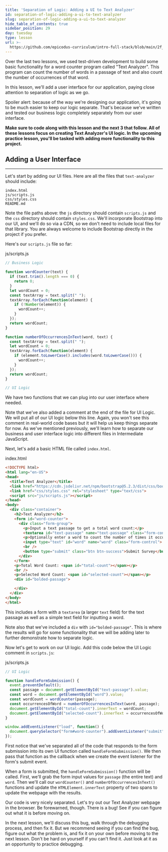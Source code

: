 ```yaml
---
title: 'Separation of Logic: Adding a UI to Text Analyzer'
id: separation-of-logic-adding-a-ui-to-text-analyzer
slug: separation-of-logic-adding-a-ui-to-text-analyzer
hide_table_of_contents: true
sidebar_position: 29
day: tuesday
type: lesson
url: >-
  https://github.com/epicodus-curriculum/intro-full-stack/blob/main/2f_separation_of_logic_adding_a_ui.md
---
```


Over the last two lessons, we used test-driven development to build some basic functionality for a word counter program called "Text Analyzer". This program can count the number of words in a passage of text and also count the number of occurrences of that word.

In this lesson, we'll add a user interface for our application, paying close attention to separation of logic as we go.

Spoiler alert: because of the way we're designing our application, it's going to be much easier to keep our logic separate. That's because we've written and tested our business logic completely separately from our user interface.

**Make sure to code along with this lesson and the next 3 that follow. All of these lessons focus on creating Text Analyzer's UI logic. In the upcoming practice lesson, you'll be tasked with adding more functionality to this project.**

## Adding a User Interface
---

Let's start by adding our UI files. Here are all the files that `text-analyzer` should include:

```
index.html
js/scripts.js
css/styles.css
README.md
```

Note the file paths above: the `js` directory should contain `scripts.js` and the `css` directory should contain `styles.css`. We'll incorporate Bootstrap into our UI, and we'll do so via a CDN, so we don't need to include local files for that library. You are always welcome to include Bootstrap directly in the project if you prefer.

Here's our `scripts.js` file so far:

<div class="filename">js/scripts.js</div>

```js
// Business Logic

function wordCounter(text) {
  if (text.trim().length === 0) {
    return 0;
  }
  let wordCount = 0;
  const textArray = text.split(" ");
  textArray.forEach(function(element) {
    if (!Number(element)) {
      wordCount++;
    }
  });
  return wordCount;
}

function numberOfOccurrencesInText(word, text) {
  const textArray = text.split(" ");
  let wordCount = 0;
  textArray.forEach(function(element) {
    if (element.toLowerCase().includes(word.toLowerCase())) {
      wordCount++;
    }
  });
  return wordCount;
}

// UI Logic
```

We have two functions that we can plug into our user interface where needed.

Note that we've also added a comment at the end of the file for UI Logic. We will put all of our UI logic below this line. Again, you won't see this comment in real-world code bases but it will help us keep things separate for now. As we've mentioned previously, we'll learn how to separate our business and user interface logic into different files in Intermediate JavaScript.

Next, let's add a basic HTML file called `index.html`.

<div class="filename">index.html</div>

```html
<!DOCTYPE html>
<html lang="en-US">
<head>
  <title>Text Analyzer</title>
  <link href="https://cdn.jsdelivr.net/npm/bootstrap@5.2.3/dist/css/bootstrap.min.css" rel="stylesheet" integrity="sha384-rbsA2VBKQhggwzxH7pPCaAqO46MgnOM80zW1RWuH61DGLwZJEdK2Kadq2F9CUG65" crossorigin="anonymous">
  <link href="css/styles.css" rel="stylesheet" type="text/css">
  <script src="js/scripts.js"></script>
</head>
<body>
  <div class="container">
    <h2>Text Analyzer</h2>
    <form id="word-counter">
      <div class="form-group">
        <p>Input a text passage to get a total word count:</p>
        <textarea id="text-passage" name="text-passage" class="form-control"></textarea>
        <p>Optionally enter a word to count the number of times it occurs in the passage:</p>
        <input type="text" id="word" name="word" class="form-control">
        <br />
        <button type="submit" class="btn btn-success">Submit Survey</button>
      </div>
    </form>
    <p>Total Word Count: <span id="total-count"></span></p>
    <br />
    <p>Selected Word Count: <span id="selected-count"></span></p>
    <div id="bolded-passage">

    </div>
  </div>
</body>
</html>
```

This includes a form with a `textarea` (a larger `text` field) for the text passage as well as a simple text field for inputting a word.

Note also that we've included a `div` with `id="bolded-passage"`. This is where the results will go for some functionality that we will be adding later to further demonstrate how to separate logic.

Now let's get to work on our UI logic. Add this code below the UI Logic comment in `scripts.js`:

<div class="filename">js/scripts.js</div>

```js
// UI Logic

function handleFormSubmission() {
  event.preventDefault();
  const passage = document.getElementById("text-passage").value;
  const word = document.getElementById("word").value;
  const wordCount = wordCounter(passage);
  const occurrencesOfWord = numberOfOccurrencesInText(word, passage);
  document.getElementById("total-count").innerText = wordCount;
  document.getElementById("selected-count").innerText = occurrencesOfWord;
}

window.addEventListener("load", function() {
  document.querySelector("form#word-counter").addEventListener("submit", handleFormSubmission);
});
```

First notice that we've separated all of the code that responds to the form submission into its own UI function called `handleFormSubmission()`. We then pass that function as the callback when we create the event listener for the form's submit event.

When a form is submitted, the `handleFormSubmission()` function will be called. First, we'll grab the form input values for `passage` (the entire text) and `word`. Then we'll call our `wordCounter()` and `numberOfOccurrencesInText()` functions and update the `HTMLElement.innerText` property of two spans to update the webpage with the results.

Our code is very nicely separated. Let's try out our Text Analyzer webpage in the browser. Be forewarned, though. There is a bug! See if you can figure out what it is before moving on.

In the next lesson, we'll discuss this bug, walk through the debugging process, and then fix it. But we recommend seeing if you can find the bug, figure out what the problem is, and fix it on your own before moving to the next lesson. Don't be hard on yourself if you can't find it. Just look at it as an opportunity to practice debugging.